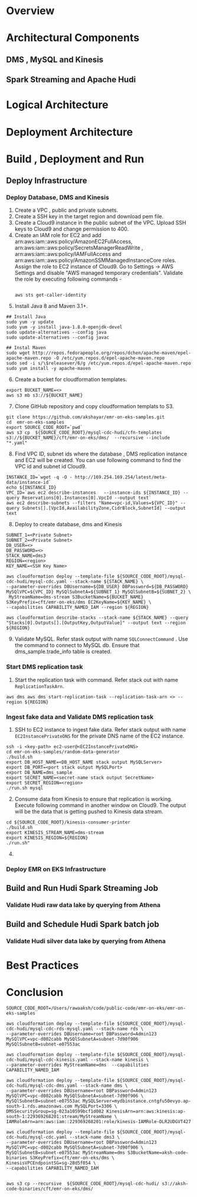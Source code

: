 # Overview
# Architectural Components
## DMS , MySQL and Kinesis
## Spark Streaming and Apache Hudi
# Logical Architecture
# Deployment Architecture
# Build , Deployment and Run
## Deploy Infrastructure
### Deploy Database, DMS and Kinesis 
1. Create a VPC , public and private subnets. 
2. Create a SSH key in the target region and download pem file.    
3. Create a Cloud9 instance in the public subnet of the VPC. Upload SSH keys to Cloud9 and change permission to 400.
4. Create an IAM role for EC2 and add arn:aws:iam::aws:policy/AmazonEC2FullAccess, arn:aws:iam::aws:policy/SecretsManagerReadWrite , arn:aws:iam::aws:policy/IAMFullAccess and arn:aws:iam::aws:policy/AmazonSSMManagedInstanceCore roles. Assign the role to EC2 instance of Cloud9. Go to Settings -> AWS Settings and disable "AWS managed temporary credentials". Validate the role by executing following commands -
    ```shell
    
    aws sts get-caller-identity
    
    ```
 5. Install Java 8 and Maven 3.1+.
```shell
## Install Java
sudo yum -y update
sudo yum -y install java-1.8.0-openjdk-devel
sudo update-alternatives --config java
sudo update-alternatives --config javac

## Instal Maven
sudo wget http://repos.fedorapeople.org/repos/dchen/apache-maven/epel-apache-maven.repo -O /etc/yum.repos.d/epel-apache-maven.repo
sudo sed -i s/\$releasever/6/g /etc/yum.repos.d/epel-apache-maven.repo
sudo yum install -y apache-maven
``` 
6. Create a bucket for cloudformation templates. 
```shell
export BUCKET_NAME=<>
aws s3 mb s3://${BUCKET_NAME}
```
7. Clone GitHub repository and copy cloudformation templats to S3.
```shell
git clone https://github.com/akshayar/emr-on-eks-samples.git
cd  emr-on-eks-samples 
export SOURCE_CODE_ROOT=`pwd`
aws s3 cp  ${SOURCE_CODE_ROOT}/mysql-cdc-hudi/cfn-templates s3://${BUCKET_NAME}/cft/emr-on-eks/dms/  --recursive --include "*.yaml"
```
8. Find VPC ID, subnet ids where the database , DMS replication instance and EC2 will be created. You can use following command to find the VPC id and subnet id Cloud9. 
```shell
INSTANCE_ID=`wget -q -O - http://169.254.169.254/latest/meta-data/instance-id`
echo ${INSTANCE_ID}
VPC_ID=`aws ec2 describe-instances   --instance-ids ${INSTANCE_ID} --query Reservations[0].Instances[0].VpcId --output text`
aws ec2 describe-subnets --filters "Name=vpc-id,Values=${VPC_ID}" --query Subnets[].[VpcId,AvailabilityZone,CidrBlock,SubnetId] --output text 
```   
8. Deploy to create database, dms and Kinesis
```shell
SUBNET_1=<Private Subnet>
SUBNET_2=<Private Subnet>
DB_USER=<>
DB_PASSWORD=<>
STACK_NAME=dms3
REGION=<region>
KEY_NAME=<SSH Key Name>

aws cloudformation deploy --template-file ${SOURCE_CODE_ROOT}/mysql-cdc-hudi/mysql-cdc.yaml --stack-name ${STACK_NAME} \
--parameter-overrides DBUsername=${DB_USER} DBPassword=${DB_PASSWORD} MySQlVPC=${VPC_ID} MySQlSubnetA=${SUBNET_1} MySQlSubnetB=${SUBNET_2} \
 MyStreamName=dms-stream S3BucketName=${BUCKET_NAME} S3KeyPrefix=cft/emr-on-eks/dms EC2KeyName=${KEY_NAME} \
--capabilities CAPABILITY_NAMED_IAM --region ${REGION}

aws cloudformation describe-stacks --stack-name ${STACK_NAME} --query "Stacks[0].Outputs[].[OutputKey,OutputValue]" --output text --region ${REGION}

```
9. Validate MySQL. Refer stask output with name `SQLConnectCommand` . Use the command to connect to MySQL db. Ensure that dms_sample.trade_info table is created.

### Start DMS replication task 
1. Start the replication task with command. Refer stack out with name `ReplicationTaskArn`. 
```shell
aws dms aws dms start-replication-task --replication-task-arn <> --region ${REGION}
```
### Ingest fake data  and Validate DMS replication task
1. SSH to EC2 instance to ingest fake data. Refer stack output with name `EC2InstancePrivateDNS` for the private DNS name of the EC2 instance. 
```shell
ssh -i <key-path> ec2-user@<EC2InstancePrivateDNS>
cd emr-on-eks-samples/random-data-generator
./build.sh
export DB_HOST_NAME=<DB_HOST_NAME stack output MySQLServer>
export DB_PORT=<port stack output MySQLPort>
export DB_NAME=dms_sample
export SECRET_NAME=<secret-name stack output SecretName>
export SECRET_REGION=<region>
./run.sh mysql
```
2. Consume data from Kinesis to ensure that replication is working. Execute following command in another window on Cloud9. The output will be the data that is getting pushed to Kinesis data stream. 
```shell
cd ${SOURCE_CODE_ROOT}/kinesis-consumer-printer
./build.sh
export KINESIS_STREAM_NAME=dms-stream
export KINESIS_REGION=${REGION}
./run.sh"
```
4. <Refer to sample messages in Kinesis>
### Deploy EMR on EKS Infrastructure
## Build and Run Hudi Spark Streaming Job
### Validate Hudi raw data lake by querying from Athena
## Build and Schedule Hudi Spark batch job
### Validate Hudi silver data lake by querying from Athena
# Best Practices
# Conclusion
```
SOURCE_CODE_ROOT=/Users/rawaaksh/code/public-code/emr-on-eks/emr-on-eks-samples

aws cloudformation deploy --template-file ${SOURCE_CODE_ROOT}/mysql-cdc-hudi/mysql-cdc-rds-mysql.yaml --stack-name rds \
--parameter-overrides DBUsername=root DBPassword=Admin123 MySQlVPC=vpc-d002cabb MySQlSubnetA=subnet-7d90f906 MySQlSubnetB=subnet-e07553ac 

aws cloudformation deploy --template-file ${SOURCE_CODE_ROOT}/mysql-cdc-hudi/mysql-cdc-kinesis.yaml --stack-name kinesis \
--parameter-overrides MyStreamName=dms  --capabilities CAPABILITY_NAMED_IAM

aws cloudformation deploy --template-file ${SOURCE_CODE_ROOT}/mysql-cdc-hudi/mysql-cdc-dms.yaml --stack-name dms \
--parameter-overrides DBUsername=root DBPassword=Admin123 MySQlVPC=vpc-d002cabb MySQlSubnetA=subnet-7d90f906 \
MySQlSubnetB=subnet-e07553ac MySQLServer=mydbinstance.cntgfu50evyo.ap-south-1.rds.amazonaws.com MySQLPort=3306 \
DMSSecurityGroup=sg-023a10599bcf1d082 KinesisArn=arn:aws:kinesis:ap-south-1:229369268201:stream/MyStreamName \
IAMRoleArn=arn:aws:iam::229369268201:role/kinesis-IAMRole-DLR2UDGVT427

aws cloudformation deploy --template-file ${SOURCE_CODE_ROOT}/mysql-cdc-hudi/mysql-cdc.yaml --stack-name dms3 \
--parameter-overrides DBUsername=root DBPassword=Admin123 MySQlVPC=vpc-d002cabb MySQlSubnetA=subnet-7d90f906 \
MySQlSubnetB=subnet-e07553ac MyStreamName=dms S3BucketName=aksh-code-binaries S3KeyPrefix=cft/emr-on-eks/dms \
KinesisVPCEndpointSG=sg-28d5f054 \
--capabilities CAPABILITY_NAMED_IAM


aws s3 cp --recursive  ${SOURCE_CODE_ROOT}/mysql-cdc-hudi/ s3://aksh-code-binaries/cft/emr-on-eks/dms/ 


```